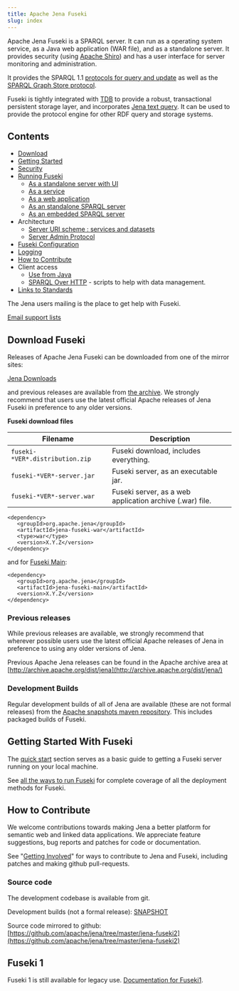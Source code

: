 ```yaml
---
title: Apache Jena Fuseki
slug: index
---
```


Apache Jena Fuseki is a SPARQL server.  It can run as a operating system
service, as a Java web application (WAR file), and as a standalone server.
It provides security (using [Apache Shiro](https://shiro.apache.org/)) and
has a user interface for server monitoring and administration.

It provides the SPARQL 1.1
[protocols for query and update](http://www.w3.org/TR/sparql11-protocol/)
as well as the
[SPARQL Graph Store protocol](http://www.w3.org/TR/sparql11-http-rdf-update/).

Fuseki is tightly integrated with [TDB](../tdb/index.html) to provide a robust,
transactional persistent storage layer, and incorporates
[Jena text query](../query/text-query.html).
It can be used to provide the protocol engine for other RDF query and
storage systems.

## Contents

- [Download](#download-fuseki)
- [Getting Started](#getting-started-with-fuseki)
- [Security](fuseki-security.html)
- [Running Fuseki](fuseki-run.html)
    - [As a standalone server with UI](fuseki-run.html#fuseki-standalone-server)
    - [As a service](fuseki-run.html#fuseki-service)
    - [As a web application](fuseki-run.html#fuseki-web-application)
    - [As an standalone SPARQL server](fuseki-main.html)
    - [As an embedded SPARQL server](fuseki-main.html)
- Architecture
    - [Server URI scheme : services and datasets](fuseki-data-services.html)
    - [Server Admin Protocol](fuseki-server-protocol.html)
- [Fuseki Configuration](fuseki-configuration.html)
- [Logging](fuseki-logging.html)
- [How to Contribute](#how-to-contribute)
- Client access
    - [Use from Java](../rdfconnection)
    - [SPARQL Over HTTP](soh.html) - scripts to help with data management.
- [Links to Standards](rdf-sparql-standards.html)

The Jena users mailing is the place to get help with Fuseki.

[Email support lists](/help_and_support/#email-support-lists)

## Download Fuseki

Releases of Apache Jena Fuseki can be downloaded from one of the mirror sites:

[Jena Downloads](/download)

and previous releases are available from [the archive](http://archive.apache.org/dist/jena/).
We strongly recommend that users use the latest official Apache releases of Jena Fuseki in
preference to any older versions.

**Fuseki download files**

Filename | Description
--------- | -----------
`fuseki-*VER*.distribution.zip` | Fuseki download, includes everything.
`fuseki-*VER*-server.jar`  | Fuseki server, as an executable jar.
`fuseki-*VER*-server.war`  | Fuseki server, as a web application archive (.war) file.

    <dependency>
       <groupId>org.apache.jena</groupId>
       <artifactId>jena-fuseki-war</artifactId>
       <type>war</type>
       <version>X.Y.Z</version>
    </dependency>

and for [Fuseki Main](fuseki-main):

    <dependency>
       <groupId>org.apache.jena</groupId>
       <artifactId>jena-fuseki-main</artifactId>
       <version>X.Y.Z</version>
    </dependency>

### Previous releases

While previous releases are available, we strongly recommend that wherever
possible users use the latest official Apache releases of Jena in
preference to using any older versions of Jena.

Previous Apache Jena releases can be found in the Apache archive area
at [http://archive.apache.org/dist/jena](http://archive.apache.org/dist/jena/)

### Development Builds

Regular development builds of all of Jena are available (these are not
formal releases) from the
[Apache snapshots maven repository](https://repository.apache.org/snapshots/org/apache/jena).
This includes packaged builds of Fuseki.

## Getting Started With Fuseki

The [quick start](fuseki-quick-start.html) section serves as a basic
guide to getting a Fuseki server running on your local machine.  

See [all the ways to run Fuseki](fuseki-run.html) for complete coverage of all the
deployment methods for Fuseki.

## How to Contribute

We welcome contributions towards making Jena a better platform for semantic
web and linked data applications.  We appreciate feature suggestions, bug
reports and patches for code or documentation.

See "[Getting Involved](/getting_involved/index.html)" for ways to
contribute to Jena and Fuseki, including patches and making github
pull-requests.

### Source code

The development codebase is available from git.

Development builds (not a formal release):
[SNAPSHOT](https://repository.apache.org/content/repositories/snapshots/org/apache/jena/jena-fuseki/)

Source code mirrored to github:
[https://github.com/apache/jena/tree/master/jena-fuseki2](https://github.com/apache/jena/tree/master/jena-fuseki2)

## Fuseki 1

Fuseki 1 is still available for legacy use. 
[Documentation for Fuseki1](/documentation/serving_data/).

